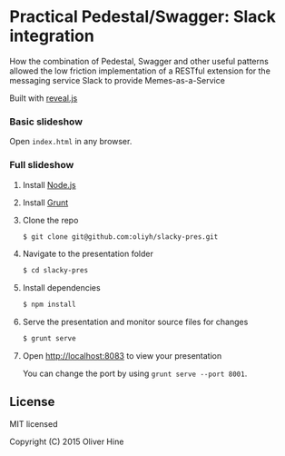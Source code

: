 # Practical Pedestal/Swagger: Slack integration
How the combination of Pedestal, Swagger and other useful patterns allowed the low friction implementation of a RESTful extension for the messaging service Slack to provide Memes-as-a-Service

Built with [reveal.js](https://github.com/hakimel/reveal.js)

### Basic slideshow

Open `index.html` in any browser.

### Full slideshow

1. Install [Node.js](http://nodejs.org/)

2. Install [Grunt](http://gruntjs.com/getting-started#installing-the-cli)

3. Clone the repo
   ```sh
   $ git clone git@github.com:oliyh/slacky-pres.git
   ```

4. Navigate to the presentation folder
   ```sh
   $ cd slacky-pres
   ```

5. Install dependencies
   ```sh
   $ npm install
   ```

6. Serve the presentation and monitor source files for changes
   ```sh
   $ grunt serve
   ```

7. Open <http://localhost:8083> to view your presentation

   You can change the port by using `grunt serve --port 8001`.


## License

MIT licensed

Copyright (C) 2015 Oliver Hine
